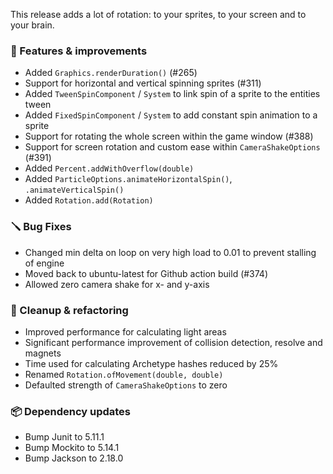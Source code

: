 This release adds a lot of rotation: to your sprites, to your screen and to your brain.

### 🚀 Features & improvements

- Added `Graphics.renderDuration()` (#265)
- Support for horizontal and vertical spinning sprites (#311)
- Added `TweenSpinComponent` / `System` to link spin of a sprite to the entities tween
- Added `FixedSpinComponent` / `System` to add constant spin animation to a sprite
- Support for rotating the whole screen within the game window (#388)
- Support for screen rotation and custom ease within `CameraShakeOptions` (#391)
- Added `Percent.addWithOverflow(double)`
- Added `ParticleOptions.animateHorizontalSpin()`, `.animateVerticalSpin()`
- Added `Rotation.add(Rotation)`

### 🪛 Bug Fixes

- Changed min delta on loop on very high load to 0.01 to prevent stalling of engine
- Moved back to ubuntu-latest for Github action build (#374)
- Allowed zero camera shake for x- and y-axis

### 🧽 Cleanup & refactoring

- Improved performance for calculating light areas
- Significant performance improvement of collision detection, resolve and magnets
- Time used for calculating Archetype hashes reduced by 25%
- Renamed `Rotation.ofMovement(double, double)`
- Defaulted strength of `CameraShakeOptions` to zero

### 📦 Dependency updates

- Bump Junit to 5.11.1
- Bump Mockito to 5.14.1
- Bump Jackson to 2.18.0